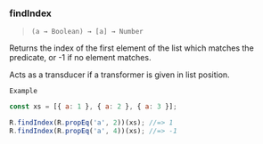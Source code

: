 ### findIndex

> `(a → Boolean) → [a] → Number`

Returns the index of the first element of the list which matches the predicate, or -1 if no element matches.

Acts as a transducer if a transformer is given in list position.

`Example`

```js
const xs = [{ a: 1 }, { a: 2 }, { a: 3 }];

R.findIndex(R.propEq('a', 2))(xs); //=> 1
R.findIndex(R.propEq('a', 4))(xs); //=> -1
```

